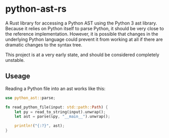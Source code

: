 # python-ast-rs
A Rust library for accessing a Python AST using the Python 3 ast library. Because it relies on Python itself to parse Python, it should be very close to the reference implementation. However, it is possible that changes in the underlying Python language could prevent it from working at all if there are dramatic changes to the syntax tree.

This project is at a very early state, and should be considered completely unstable.

## Useage

Reading a Python file into an ast works like this:

```Rust
use python_ast::parse;

fn read_python_file(input: std::path::Path) {
    let py = read_to_string(input).unwrap();
    let ast = parse(&py, "__main__").unwrap();

    println!("{:?}", ast);
}

```


